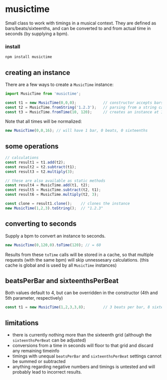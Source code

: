 # musictime

Small class to work with timings in a musical context. They are defined as bars/beats/sixteenths, and can be converted to and from actual time in seconds (by supplying a bpm).

### install

```sh
npm install musictime
```

## creating an instance
There are a few ways to create a `MusicTime` instance:
```javascript
import MusicTime from 'musictime';

const t1 = new MusicTime(0,0,0);            // constructor accepts bars, beats, sixteenths (all 0-based)
const t2 = MusicTime.fromString('1.2.3');   // parsing from a string can make data with a lot of timings much cleaner
const t3 = MusicTime.fromTime(10, 120);     // creates an instance at 10s (at 120bpm)
```

Note that all times will be normalized:
```javascript
new MusicTime(0,0,16); // will have 1 bar, 0 beats, 0 sixteenths
```

## some operations
```javascript
// calculations
const result1 = t1.add(t2);
const result2 = t2.subtract(t1);
const result3 = t2.multiply(3);

// these are also available as static methods
const result4 = MusicTime.add(t1, t2);
const result5 = MusicTime.subtract(t2, t1);
const result6 = MusicTime.multiply(t2, 3);

const clone = result1.clone();    // clones the instance
new MusicTime(1,2,3).toString();  // "1.2.3"
```

## converting to seconds
Supply a bpm to convert an instance to seconds.
```javascript
new MusicTime(0,120,0).toTime(120); // = 60
```
Results from these `toTime` calls will be stored in a cache, so that multiple requests (with the same bpm) will skip unnessesary calculations. (this cache is global and is used by all `MusicTime` instances)

## beatsPerBar and sixteenthsPerBeat
Both values default to 4, but can be overridden in the constructor (4th and 5th parameter, respectively)

```javascript
const t1 = new MusicTime(1,2,3,3,8);        // 3 beats per bar, 8 sixteenths per beat
```


## limitations
- there is currently nothing more than the sixteenth grid (although the `sixteenthsPerBeat` can be adjusted)
- conversions from a time in seconds will floor to that grid and discard any remaining timeinfo
- timings with unequal `beatsPerBar` and `sixteenthsPerBeat` settings cannot be summed or subtracted
- anything regarding negative numbers and timings is untested and will probably lead to incorrect results.

